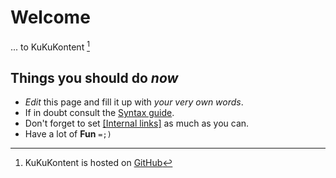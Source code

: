 # Welcome
... to KuKuKontent [^1]

## Things you should do *now*

* *Edit* this page and fill it up with *your very own words*.
* If in doubt consult the [Syntax guide](http://daringfireball.net/projects/markdown/syntax).
* Don't forget to set [[Internal links]](My_first_page) as much as you can.
* Have a lot of **Fun** `=;)`

[^1]: KuKuKontent is hosted on [GitHub](https://github.com/elkuku/KuKuKontent)